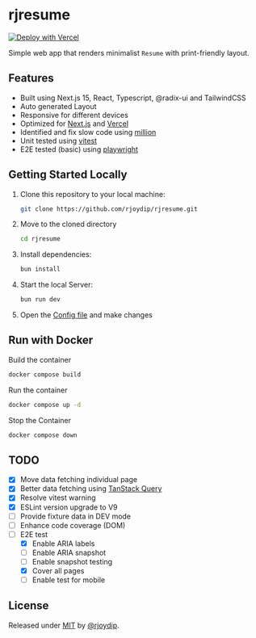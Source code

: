 # rjresume

[![Deploy with Vercel](https://vercel.com/button)](https://vercel.com/new/clone?repository-url=https://github.com/rjoydip/rjresume)

Simple web app that renders minimalist `Resume` with print-friendly layout.

## Features

- Built using Next.js 15, React, Typescript, @radix-ui and TailwindCSS
- Auto generated Layout
- Responsive for different devices
- Optimized for [Next.js](http://nextjs.org/) and [Vercel](https://vercel.com/)
- Identified and fix slow code using [million](https://million.dev/)
- Unit tested using [vitest](https://vitest.dev/)
- E2E tested (basic) using [playwright](https://playwright.dev/)

## Getting Started Locally

1. Clone this repository to your local machine:

   ```bash
   git clone https://github.com/rjoydip/rjresume.git
   ```

2. Move to the cloned directory

   ```bash
   cd rjresume
   ```

3. Install dependencies:

   ```bash
   bun install
   ```

4. Start the local Server:

   ```bash
   bun run dev
   ```

5. Open the [Config file](./src/data.ts) and make changes

## Run with Docker

Build the container

```sh
docker compose build
```

Run the container

```sh
docker compose up -d
```

Stop the Container

```sh
docker compose down
```

## TODO

- [X] Move data fetching individual page
- [X] Better data fetching using [TanStack Query](https://tanstack.com/query)
- [X] Resolve vitest warning
- [X] ESLint version upgrade to V9
- [ ] Provide fixture data in DEV mode
- [ ] Enhance code coverage (DOM)
- [ ] E2E test
  - [X] Enable ARIA labels
  - [ ] Enable ARIA snapshot
  - [ ] Enable snapshot testing
  - [X] Cover all pages
  - [ ] Enable test for mobile

## License

Released under [MIT](./LICENSE) by [@rjoydip](https://github.com/rjoydip).
